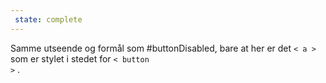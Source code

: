 ```yaml
---
 state: complete
---
```

Samme utseende og formål som #buttonDisabled, bare at her er det <code>< a ></code> som er stylet i stedet for <code>< button ></code> .
